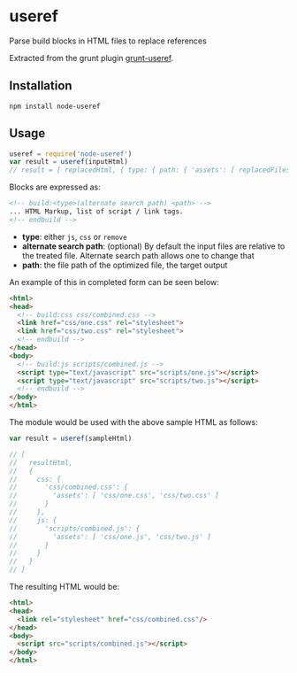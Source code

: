 # useref

Parse build blocks in HTML files to replace references

Extracted from the grunt plugin [grunt-useref](https://github.com/pajtai/grunt-useref).

## Installation

```
npm install node-useref
```

## Usage

```js
useref = require('node-useref')
var result = useref(inputHtml)
// result = [ replacedHtml, { type: { path: { 'assets': [ replacedFiles] }}} ]
```


Blocks are expressed as:

```html
<!-- build:<type>(alternate search path) <path> -->
... HTML Markup, list of script / link tags.
<!-- endbuild -->
```

- **type**: either `js`, `css` or `remove`
- **alternate search path**: (optional) By default the input files are relative to the treated file. Alternate search path allows one to change that
- **path**: the file path of the optimized file, the target output

An example of this in completed form can be seen below:

```html
<html>
<head>
  <!-- build:css css/combined.css -->
  <link href="css/one.css" rel="stylesheet">
  <link href="css/two.css" rel="stylesheet">
  <!-- endbuild -->
</head>
<body>
  <!-- build:js scripts/combined.js -->
  <script type="text/javascript" src="scripts/one.js"></script>
  <script type="text/javascript" src="scripts/two.js"></script>
  <!-- endbuild -->
</body>
</html>
```

The module would be used with the above sample HTML as follows:

```js
var result = useref(sampleHtml)

// [
//   resultHtml,
//   {
//     css: {
//       'css/combined.css': {
//         'assets': [ 'css/one.css', 'css/two.css' ]
//       }
//     },
//     js: {
//       'scripts/combined.js': {
//         'assets': [ 'css/one.js', 'css/two.js' ]
//       }
//     }
//   }
// ]
```


The resulting HTML would be:

```html
<html>
<head>
  <link rel="stylesheet" href="css/combined.css"/>
</head>
<body>
  <script src="scripts/combined.js"></script>
</body>
</html>
```